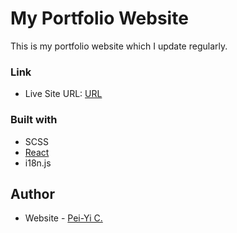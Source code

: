 # My Portfolio Website

This is my portfolio website which I update regularly.

### Link

- Live Site URL: [URL](https://peiyi-c.github.io/pch-portfolio/)

### Built with

- SCSS
- [React](https://reactjs.org/)
- i18n.js

## Author

- Website - [Pei-Yi C.](https://github.com/peiyi-c)
